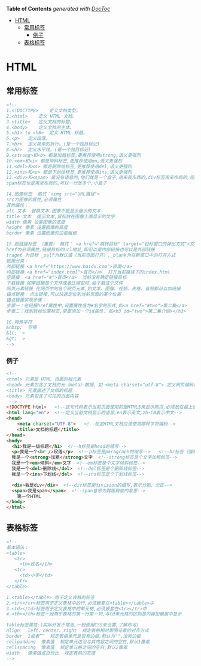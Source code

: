 <!-- START doctoc generated TOC please keep comment here to allow auto update -->
<!-- DON'T EDIT THIS SECTION, INSTEAD RE-RUN doctoc TO UPDATE -->
**Table of Contents**  *generated with [DocToc](https://github.com/thlorenz/doctoc)*

- [HTML](#html)
  - [常用标签](#%E5%B8%B8%E7%94%A8%E6%A0%87%E7%AD%BE)
    - [例子](#%E4%BE%8B%E5%AD%90)
  - [表格标签](#%E8%A1%A8%E6%A0%BC%E6%A0%87%E7%AD%BE)

<!-- END doctoc generated TOC please keep comment here to allow auto update -->
# HTML
## 常用标签

```html
<!--
1.<!DOCTYPE> 	定义文档类型。
2.<html>	定义 HTML 文档。
3.<title>	定义文档的标题。
4.<body>	定义文档的主体。
5.<h1> to <h6>	定义 HTML 标题。
6.<p>	定义段落。
7.<br>	定义简单的折行。(是一个独目标记)
8.<hr>	定义水平线。(是一个独目标记)
9.<strong>和<b> 都是加粗标签,更推荐使用strong,语义更强烈
10.<em>和<i> 都是倾斜标签,更推荐使用em,语义更强烈
11.<del>和<s> 都是删除线标签,更推荐使用del,语义更强烈
12.<ins>和<u> 都是下划线标签,更推荐使用ins,语义更强烈
13.<div>和<span> 是没有语意的,他们就是一个盒子,用来装东西的,div标签用来布局的,但是一个div独占一行,大盒子
span标签也是用来布局的,可以一行放多个,小盒子

14.图像标签  格式：<img src="URL路径">
src为图像的属性,必须属性
其他属性：
alt 文本  替换文本,图像不能显示展示的文本
title 文本  提示文本,鼠标放在图像上面显示的文字
width 像素 设置图像的宽度
height 像素 设置图像的高度
border 像素 设置图像的边框粗细

15.超链接标签 （重要） 格式： <a href="跳转目标" target="目标窗口的弹出方式">文本或者图像</a>
href为必须属性,链接目标的url地址,即可以是内部链接也可以是外部链接
traget 为目标 _self为默认值（当前页面打开）,_blank为在新窗口中的打开方式
链接分类：
外部链接 <a href="https://www.baidu.com">百度</a>
内部链接 <a href="index.html">首页</a>  打开当前路径下的index.html
空链接  <a href="#">首页</a>  当前没有确定链接目标
下载链接 如果链接是个文件或者压缩包时,会下载这个文件
网页元素链接 在网页中的各个网页元素,如文本、图像、视频、表格、音频都可以加链接
锚点链接  点击链接,可以快速定位到当前页面的某个位置
锚点链接实现步骤：
步骤一：在链接href属性中,设置属性值为#名字的形式,如<a href="#two">第二集</a>
步骤二：找到目标位置标签,里面添加一个id属性. 如<h3 id="two">第二集介绍></h3>

16.特殊字符
&nbsp;  空格
&lt;  <
&gt;  >
-->
```

### 例子

```html
<!--
<html> 元素是 HTML 页面的根元素
<head> 元素包含了文档的元（meta）数据，如 <meta charset="utf-8"> 定义网页编码格式为 utf-8。
<title> 元素描述了文档的标题
<body> 元素包含了可见的页面内容
 -->
<!DOCTYPE html>   <!--这句代码表示当前页面使用的是HTML5来显示网页,必须放在最上面,他是文档声明标签-->
<html lang="en">  <!--定义当前文档显示的语言,en表示英文,zh-CN表示中文-->
<head>
    <meta charset="UTF-8">   <!--规定HTML文档应该使用哪种字符编码-->
    <title>文档的标题</title>
</head>
<body>
  <h1>我是一级标题</h1>  <!--h标签是head的缩写-->
  <p>我是一个<br />段落</p>  <!--p标签是paragraph的缩写-->   <!--br标签（强制换行）是break的缩写,是个单标签,只有一个-->
  我是一个<strong>加粗</strong>文字  <!--strong标签是个文字加粗标签-->
  我是一个<em>倾斜</em>文字  <!--em标签是个文字倾斜标签-->
  我是一个<del>删除线</del>  <!--del标签是个删除线标签-->
  我是一个<ins>下划线</del>  <!--ins标签是个下划线标签-->

  <div>我是div</div>  <!--div标签是division的缩写,表示分割、分区-->
  <span>我是span</span>  <!--span意思为跨距跨度的意思-->
    第一个HTML
</body>
</html>
```

## 表格标签
```html
<!--
基本语法：
<table>
   <tr>
     <th>姓名</th>
   <tr>
     <td>小李</td>
   </tr>
</table>

1.<table></table> 用于定义表格的标签
2.<tr></tr>标签用于定义表格中的行,必须嵌套在<table></table>中
3.<td></td>标签用于定义表格中的单元格,必须嵌套在<tr></tr>中
4.<th></th>标签一般用于表格的第一行第一列,与td单元格的区别是内容加粗居中显示

table标签属性:(实际开发不常用,一般使用CSS来设置,了解即可)
align   left、center、right  规定表格相对周围元素的对齐方式
border  1或者”“  规定表格单元是否有边框,默认为"",没有边框
cellpadding  像素值  规定单元边沿与其内容之间的空白,默认1像素
cellspacing  像素值  规定单元格之间的空白,默认2像素
width   像素值或百分比  规定表格的宽度
-->
```

